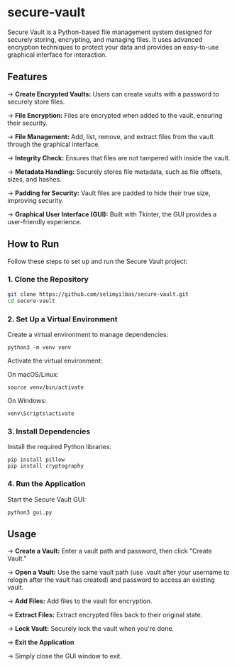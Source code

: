 # secure-vault


Secure Vault is a Python-based file management system designed for securely storing, encrypting, and managing files. It uses advanced encryption techniques to protect your data and provides an easy-to-use graphical interface for interaction.

## Features

-> **Create Encrypted Vaults:** Users can create vaults with a password to securely store files.

-> **File Encryption:** Files are encrypted when added to the vault, ensuring their security.

-> **File Management:** Add, list, remove, and extract files from the vault through the graphical interface.

-> **Integrity Check:** Ensures that files are not tampered with inside the vault.

-> **Metadata Handling:** Securely stores file metadata, such as file offsets, sizes, and hashes.

-> **Padding for Security:** Vault files are padded to hide their true size, improving security.

-> **Graphical User Interface (GUI):** Built with Tkinter, the GUI provides a user-friendly experience.


## How to Run

Follow these steps to set up and run the Secure Vault project:

### 1. Clone the Repository
```bash
git clone https://github.com/selimyilbas/secure-vault.git
cd secure-vault
```


### 2. Set Up a Virtual Environment

Create a virtual environment to manage dependencies:

```
python3 -m venv venv
```


Activate the virtual environment:

On macOS/Linux:

```
source venv/bin/activate
```

On Windows:

```
venv\Scripts\activate
```

### 3. Install Dependencies
Install the required Python libraries:

```
pip install pillow
pip install cryptography
```

### 4. Run the Application
   
Start the Secure Vault GUI:

```
python3 gui.py
```

## Usage

-> **Create a Vault:** Enter a vault path and password, then click "Create Vault."

-> **Open a Vault:** Use the same vault path (use .vault after your username to relogin after the vault has created) and password to access an existing vault.

-> **Add Files:** Add files to the vault for encryption.

-> **Extract Files:** Extract encrypted files back to their original state.

-> **Lock Vault:** Securely lock the vault when you're done.

-> **Exit the Application**

-> Simply close the GUI window to exit.





